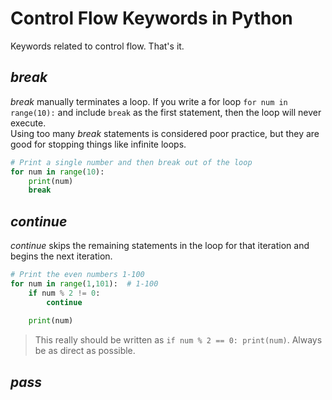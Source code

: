 # Control Flow Keywords in Python
Keywords related to control flow. That's it.

## _break_
_break_ manually terminates a loop. If you write a for loop `for num in range(10):` and include `break` as the first statement, then the loop will never execute. <br />
Using too many _break_ statements is considered poor practice, but they are good for stopping things like infinite loops.

```Python
# Print a single number and then break out of the loop
for num in range(10):
    print(num)
    break
```

## _continue_
_continue_ skips the remaining statements in the loop for that iteration and begins the next iteration.

```Python
# Print the even numbers 1-100
for num in range(1,101):  # 1-100
    if num % 2 != 0:
        continue
    
    print(num)
```
> This really should be written as `if num % 2 == 0: print(num)`. Always be as direct as possible.

## _pass_
